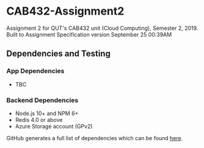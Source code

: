 # CAB432-Assignment2

Assignment 2 for QUT's CAB432 unit (Cloud Computing), Semester 2, 2019.   
Built to Assignment Specification version September 25 00:39AM

## Dependencies and Testing

### App Dependencies

* TBC

### Backend Dependencies

* Node.js 10+ and NPM 6+
* Redis 4.0 or above
* Azure Storage account (GPv2)

GitHub generates a full list of dependencies which can be found [here](https://github.com/BradF-99/CAB432-Assignment2/network/dependencies).